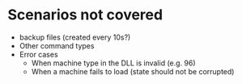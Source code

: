 # Scenarios not covered

* backup files (created every 10s?)
* Other command types
* Error cases
	* When machine type in the DLL is invalid (e.g. 96)
	* When a machine fails to load (state should not be corrupted)
